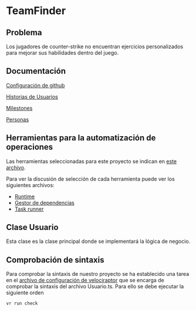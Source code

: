 # TeamFinder
## Problema

Los jugadores de counter-strike no encuentran ejercicios personalizados para mejorar sus habilidades dentro del juego.

## Documentación
[Configuración de github](./docs/conf.md)

[Historias de Usuarios](./docs/historiasUsuario.md)

[Milestones](./docs/milestones.md)

[Personas](./docs/user-journey.md)

## Herramientas para la automatización de operaciones
Las herramientas seleccionadas para este proyecto se indican en [este archivo](./docs/herramientas_seleccionadas.md). 

Para ver la discusión de selección de cada herramienta puede ver los siguientes archivos:
* [Runtime](./docs/eleccion_runtime.md)
* [Gestor de dependencias](./docs/eleccion_gestor_dependencias.md)
* [Task runner](./docs/eleccion_task_runner.md)

## Clase Usuario
Esta clase es la clase principal donde se implementará la lógica de negocio.

## Comprobación de sintaxis
Para comprobar la sintaxis de nuestro proyecto se ha establecido una tarea en el [archivo de configuración de velociraptor](./velociraptor.ts) que se encarga de comprobar la sintaxis del archivo Usuario.ts. Para ello se debe ejecutar la siguiente orden

```bash
vr run check
```